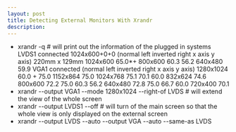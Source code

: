 ```yaml
---
layout: post
title: Detecting External Monitors With Xrandr
description:
---
```


- xrandr -q # will print out the information of the plugged in systems
    LVDS1 connected 1024x600+0+0 (normal left inverted right x axis y axis) 220mm x 129mm
       1024x600       65.0*+
       800x600        60.3     56.2
       640x480        59.9
    VGA1 connected (normal left inverted right x axis y axis)
       1280x1024      60.0 +   75.0
       1152x864       75.0
       1024x768       75.1     70.1     60.0
       832x624        74.6
       800x600        72.2     75.0     60.3     56.2
       640x480        72.8     75.0     66.7     60.0
       720x400        70.1
- xrandr --output VGA1 --mode 1280x1024 --right-of LVDS # will extend the view of the whole screen
- xrandr --output LVDS1 --off # will turn of the main screen so that the whole view is only displayed on the external screen
- xrandr --output LVDS --auto --output VGA --auto --same-as LVDS



